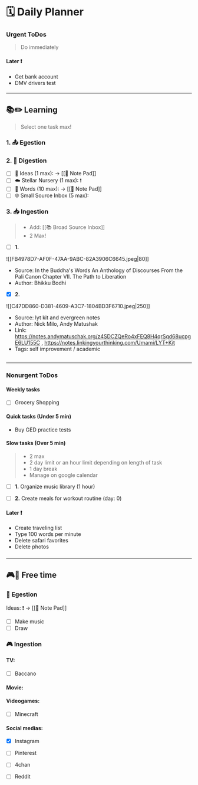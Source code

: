 # 🗓 Daily Planner

### Urgent ToDos

> Do immediately



#### Later ❗️

- Get bank account
- DMV drivers test

#### 
___

## **📚✏️ Learning**

> Select one task max!

### 1. 📤 Egestion

### 2. 📝 Digestion

- [ ] 💭 Ideas (1 max):  -> [[📝 Note Pad]]
- [ ] ☁️ Stellar Nursery (1 max): ❗
- [ ] 💬 Words (10 max):  -> [[📝 Note Pad]]
- [ ] 🌐 Small Source Inbox (5 max):  

### 3. 📥 Ingestion

> - Add: [[📚 Broad Source Inbox]]
> - 2 Max!

- [ ] **1.** 

![[FB4978D7-AF0F-47AA-9ABC-82A3906C6645.jpeg|80]]
- Source: In the Buddha's Words An Anthology of Discourses From the Pali Canon Chapter VII. The Path to Liberation
- Author: Bhikku Bodhi
>
- [x] **2.** 

![[C47DD860-D381-4609-A3C7-1804BD3F6710.jpeg|250]]
- Source: lyt kit and evergreen notes
- Author: Nick Milo, Andy Matushak
- Link: https://notes.andymatuschak.org/z4SDCZQeRo4xFEQ8H4qrSqd68ucpgE6LU155C , https://notes.linkingyourthinking.com/Umami/LYT+Kit
- Tags: self improvement / academic 

## 
 ___

### Nonurgent ToDos

#### Weekly tasks

- [ ] Grocery Shopping

#### Quick tasks (Under 5 min)

- Buy GED practice tests

#### Slow tasks (Over 5 min)

> - 2 max
> - 2 day limit or an hour limit depending on length of task
> - 1 day break
> - Manage on google calendar 

- [ ] **1.** Organize music library (1 hour)

- [ ] **2.** Create meals for workout routine (day: 0)

#### Later ❗️

- Create traveling list
- Type 100 words per minute
- Delete safari favorites 
- Delete photos

###
___

## **🎮🎨 Free time**

### 🎨 Egestion

Ideas: ❗️  -> [[📝 Note Pad]]

- [ ] Make music
- [ ] Draw

### 🎮 Ingestion

#### TV:

- [ ] Baccano

#### Movie: 


#### Videogames:

- [ ] Minecraft

#### Social medias:

- [x] Instagram
- [ ] Pinterest
- [ ] 4chan
- [ ] Reddit

